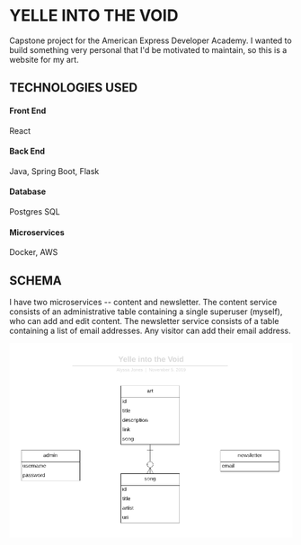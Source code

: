 # YELLE INTO THE VOID
Capstone project for the American Express Developer Academy. I wanted to build something very personal that I'd be motivated to maintain, so this is a website for my art.

## TECHNOLOGIES USED
#### Front End
React

#### Back End
Java, Spring Boot, Flask

#### Database
Postgres SQL

#### Microservices
Docker, AWS

## SCHEMA
I have two microservices -- content and newsletter. The content service consists of an administrative table containing a single superuser (myself), who can add and edit content. The newsletter service consists of a table containing a list of email addresses. Any visitor can add their email address.

![ER Diagram](https://github.com/AlyssaYelle/yelle-intothevoid/blob/master/assets/ERD.png)
